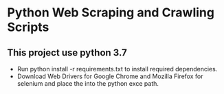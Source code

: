 # Python Web Scraping and Crawling Scripts

## This project use python 3.7 
* Run python install -r requirements.txt to install required dependencies.
* Download Web Drivers for Google Chrome and Mozilla Firefox for selenium and place the into the python exce path.

